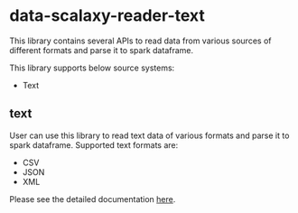 # data-scalaxy-reader-text

This library contains several APIs to read data from various sources of different formats and parse it to spark dataframe.

This library supports below source systems:

* Text

## text

User can use this library to read text data of various formats and parse it to spark dataframe.
Supported text formats are:

* CSV
* JSON
* XML

Please see the detailed documentation [here](text/README.md).
